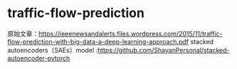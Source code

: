# traffic-flow-prediction
原始文章：https://ieeenewsandalerts.files.wordpress.com/2015/11/traffic-flow-prediction-with-big-data-a-deep-learning-approach.pdf
stacked autoencoders（SAEs）model :https://github.com/ShayanPersonal/stacked-autoencoder-pytorch
